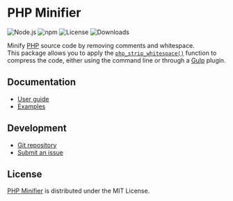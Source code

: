 # PHP Minifier
![Node.js](https://badgen.net/npm/node/@cedx/php-minifier) ![npm](https://badgen.net/npm/v/@cedx/php-minifier) ![License](https://badgen.net/npm/license/@cedx/php-minifier) ![Downloads](https://badgen.net/npm/dt/@cedx/php-minifier)

Minify [PHP](https://www.php.net) source code by removing comments and whitespace.  
This package allows you to apply the [`php_strip_whitespace()`](https://www.php.net/manual/en/function.php-strip-whitespace.php) function to compress the code,
either using the command line or through a [Gulp](https://gulpjs.com) plugin.

## Documentation
- [User guide](https://github.com/cedx/php-minifier/wiki)
- [Examples](https://github.com/cedx/php-minifier/tree/main/example)

## Development
- [Git repository](https://github.com/cedx/php-minifier)
- [Submit an issue](https://github.com/cedx/php-minifier/issues)

## License
[PHP Minifier](https://github.com/cedx/php-minifier) is distributed under the MIT License.
